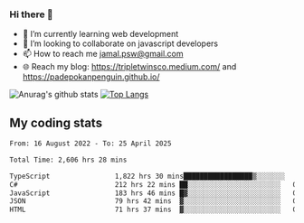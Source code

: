 ### Hi there 👋

<!--
**padepokanpenguin/padepokanpenguin** is a ✨ _special_ ✨ repository because its `README.md` (this file) appears on your GitHub profile.
-->

- 🌱 I’m currently learning  web development
- 👯 I’m looking to collaborate on javascript developers
- 📫 How to reach me jamal.psw@gmail.com
- 🌐 Reach my blog:
   https://tripletwinsco.medium.com/ and
   https://padepokanpenguin.github.io/

![Anurag's github stats](https://github-readme-stats.vercel.app/api?username=padepokanpenguin&count_private=true&disable_animations=false&show_icons=true&theme=default)
[![Top Langs](https://github-readme-stats.vercel.app/api/top-langs/?username=padepokanpenguin&theme=default&layout=compact)](https://github.com/padepokanpenguin)

## My coding stats

<!--START_SECTION:waka-->

```txt
From: 16 August 2022 - To: 25 April 2025

Total Time: 2,606 hrs 28 mins

TypeScript                1,822 hrs 30 mins█████████████████▒░░░░░░░   69.92 %
C#                        212 hrs 22 mins ██░░░░░░░░░░░░░░░░░░░░░░░   08.15 %
JavaScript                183 hrs 46 mins █▓░░░░░░░░░░░░░░░░░░░░░░░   07.05 %
JSON                      79 hrs 42 mins  ▓░░░░░░░░░░░░░░░░░░░░░░░░   03.06 %
HTML                      71 hrs 37 mins  ▓░░░░░░░░░░░░░░░░░░░░░░░░   02.75 %
```

<!--END_SECTION:waka-->


